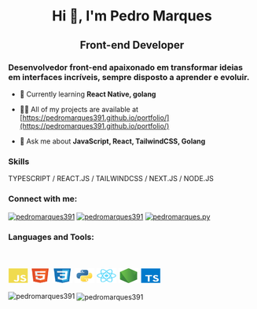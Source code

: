 <h1 align="center">Hi 👋, I'm Pedro Marques</h1>
<h2 align="center">Front-end Developer</h2>
<h3 align="left">Desenvolvedor front-end apaixonado em transformar ideias em interfaces incríveis, sempre disposto a aprender e evoluir.</h3>

- 🌱 Currently learning **React Native, golang**

- 👨‍💻 All of my projects are available at [https://pedromarques391.github.io/portfolio/](https://pedromarques391.github.io/portfolio/)

- 💬 Ask me about **JavaScript, React, TailwindCSS, Golang**

<h3 align="left">Skills</h3>
<p align="left">TYPESCRIPT / REACT.JS / TAILWINDCSS / NEXT.JS / NODE.JS</p>

<h3 align="left">Connect with me:</h3>
<div align="left">
<a href="https://x.com/pedromarques391" target="blank"><img align="center" src="https://raw.githubusercontent.com/rahuldkjain/github-profile-readme-generator/master/src/images/icons/Social/twitter-x.svg" alt="pedromarques391" height="30" width="40" /></a>
<a href="https://linkedin.com/in/pedromarques391" target="blank"><img align="center" src="https://raw.githubusercontent.com/rahuldkjain/github-profile-readme-generator/master/src/images/icons/Social/linked-in-alt.svg" alt="pedromarques391" height="30" width="40" /></a>
<a href="https://instagram.com/pedromarques.py" target="blank"><img align="center" src="https://raw.githubusercontent.com/rahuldkjain/github-profile-readme-generator/master/src/images/icons/Social/instagram.svg" alt="pedromarques.py" height="30" width="40" /></a>
</div>

<h3 align="left">Languages and Tools:</h3>
 <h2 style="display: inline_block"><br>
  <img align="center" alt="pedro-Js" height="30" width="40" src="https://raw.githubusercontent.com/devicons/devicon/master/icons/javascript/javascript-plain.svg">
  <img align="center" alt="pedro-HTML" height="30" width="40" src="https://raw.githubusercontent.com/devicons/devicon/master/icons/html5/html5-original.svg">
  <img align="center" alt="pedro-CSS" height="30" width="40" src="https://raw.githubusercontent.com/devicons/devicon/master/icons/css3/css3-original.svg">
  <img align="center" alt="pedro-Python" height="30" width="40" src="https://raw.githubusercontent.com/devicons/devicon/master/icons/python/python-original.svg">
  <img align="center" alt="pedro-React" height="30" width="40" src="https://raw.githubusercontent.com/devicons/devicon/master/icons/react/react-original.svg">
   <img align="center" alt="pedro-Node" height="30" width="40" src="https://raw.githubusercontent.com/devicons/devicon/master/icons/nodejs/nodejs-original.svg">
   <img align="center" alt="pedro-Node" height="30" width="40" src="https://raw.githubusercontent.com/devicons/devicon/master/icons/typescript/typescript-original.svg">
</h2>



<p><img align="left" src="https://github-readme-stats.vercel.app/api/top-langs?username=pedromarques391&show_icons=true&locale=en&layout=compact" alt="pedromarques391" /></p>

<p>&nbsp;<img align="center" src="https://github-readme-stats.vercel.app/api?username=pedromarques391&show_icons=true&locale=en" alt="pedromarques391" /></p>
